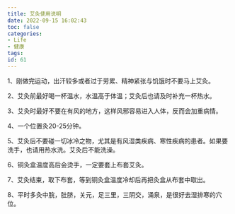 ```yaml
---
title: 艾灸使用说明
date: 2022-09-15 16:02:43
toc: false
categories:
- Life
- 健康
tags:
id: 61
---
```


1、刚做完运动，出汗较多或者过于劳累、精神紧张与饥饿时不要马上艾灸。

2、艾灸前最好喝一杯温水，水温高于体温；艾灸后也请及时补充一杯热水。

3、艾灸时最好不要在有风的地方，这样风邪容易进入人体，反而会加重病情。

<!--more-->

4、一个位置灸20-25分钟。

5、艾灸后不要碰一切冰冷之物，尤其是有风湿类疾病、寒性疾病的患者。如果要洗手，也请用热水洗。艾灸后不能洗澡。

6、铜灸盒温度高后会烫手，一定要套上布套艾灸。

7、艾灸结束，取下布套，等到铜灸盒温度冷却后再把灸盒从布套中取出。

8、平时多灸中脘，肚脐，关元，足三里，三阴交，涌泉，是很好去湿排寒的穴位。